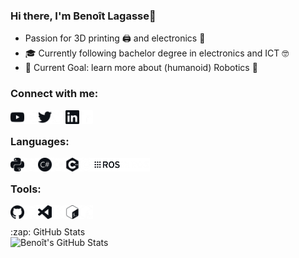 ### Hi there, I'm Benoît Lagasse👋
- Passion for 3D printing 🖨️ and electronics 🔌
- 🎓 Currently following bachelor degree in electronics and ICT 🤓
- 🥅 Current Goal: learn more about (humanoid) Robotics 🤖

### Connect with me:
[<img align="left" alt="YouTube" width="22px" src="/icons/youtube.png" />][youtube]
[<img align="left" alt="YouTube" width="22px" src="/icons/youtube_w.png" />][youtube]

[<img align="left" alt="Twitter" width="22px" src="/icons/twitter.png" />][youtube]
[<img align="left" alt="Twitter" width="22px" src="/icons/twitter_w.png" />][youtube]

[<img align="left" alt="LinkedIn" width="22px" src="/icons/linkedin.png" />][youtube]
[<img align="left" alt="LinkedIn" width="22px" src="/icons/linkedin_w.png" />][youtube]

<br />

### Languages:

<img align="left" alt="Python"     height="22px" src="/icons/python.png" />
<img align="left" alt="Python"     height="22px" src="/icons/python_w.png" />

<img align="left" alt="C#"     height="22px" src="/icons/csharp.png" />
<img align="left" alt="C#"     height="22px" src="/icons/csharp_w.png" />

<img align="left" alt="C++"     height="22px" src="/icons/cplusplus.png" />
<img align="left" alt="C++"     height="22px" src="/icons/cplusplus_w.png" />

<img align="left" alt="ROS"     height="22px" src="/icons/ros.png" />
<img align="left" alt="ROS"     height="22px" src="/icons/ros_w.png" />

<br />

### Tools:

<img align="left" alt="GitHub"  width="22px"  src="/icons/github.png" />
<img align="left" alt="GitHub"  width="22px"  src="/icons/github_w.png" />

<img align="left" alt="VS Code"  width="22px"  src="/icons/visualstudiocode.png" />
<img align="left" alt="VS Code"  width="22px"  src="/icons/visualstudiocode_w.png" />

<img align="left" alt="Bash"  width="22px"  src="/icons/gnubash.png" />
<img align="left" alt="Bash"  width="22px"  src="/icons/gnubash_w.png" />

<br />

<br />
  <summary>:zap: GitHub Stats</summary>
  <img align="left" alt="Benoît's GitHub Stats" src="https://github-readme-stats.benoit-ldl.vercel.app/api?username=Benoit-LdL&theme=radical&show_icons=true&hide_border=true" />
<br />

[twitter]: https://twitter.com/Benoit_Lagasse
[youtube]: https://www.youtube.com/channel/UCuAWMRR3BdT-krnY0wwdvYg
[linkedin]: https://www.linkedin.com/in/benoit-ldl
